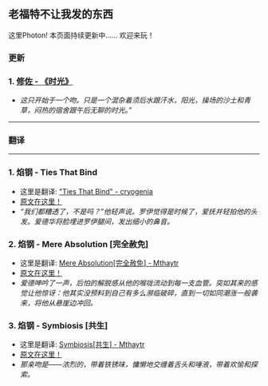 ## 老福特不让我发的东西
这里Photon!
本页面持续更新中……
欢迎来玩！


### 更新

###  1. [修佐 - 《时光》](https://thisisphoton.github.io/Stories-of-RoyEd/time.html) 
* *这只开始于一个吻。只是一个混杂着须后水跟汗水，阳光，操场的沙土和青草，闷热的宿舍跟午后无聊的时光。”*


---
### 翻译
---

### 1. 焰钢 - Ties That Bind 
* 这里是翻译: ["Ties That Bind" - cryogenia](https://thisisphoton.github.io/Stories-of-RoyEd/ties-that-bind.html)
* [原文在这里！](https://cryogenia.livejournal.com/225257.html)
* *“我们都糟透了，不是吗？”他轻声说。罗伊觉得是时候了，爱抚并轻拍他的头发。爱德华将脸埋进罗伊腿间，发出细小的鼻音。*

### 2. 焰钢 - Mere Absolution [完全赦免]
* 这里是翻译: [Mere Absolution[完全赦免] - Mthaytr](https://thisisphoton.github.io/Stories-of-RoyEd/mere-absolution.html)
* [原文在这里！](https://archiveofourown.org/works/8584720?view_adult=true)
* *爱德呻吟了一声，后怕的解脱感从他的喉咙流动到每一支血管。突如其来的感觉让他惊讶：他其实没预料到自己有多么濒临破碎，直到一切如同潮涨一般袭来，将他从悬崖边冲回。*

### 3. 焰钢 - Symbiosis [共生]
* 这里是翻译: [Symbiosis[共生] - Mthaytr](https://thisisphoton.github.io/Stories-of-RoyEd/symbiosis.html)
* [原文在这里！](https://archiveofourown.org/works/7216060?hide_banner=true)
* *那亲吻是——浓烈的，带着铁锈味，慵懒地交缠着舌头和唾液，带着欢愉和探索。*
